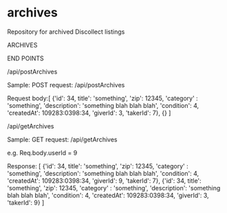 # archives
Repository for archived Discollect listings

ARCHIVES

END POINTS

/api/postArchives

Sample:
POST request: /api/postArchives

Request body:[ 
  {'id': 34, title': 'something', 'zip': 12345, 'category' : 'something',
  'description': 'something blah blah blah', 'condition': 4, 'createdAt': 109283:0398:34, 'giverId': 3, 'takerId': 7},
  {} 
]

/api/getArchives

Sample:
GET request: /api/getArchives

e.g. Req.body.userId = 9

Response: [
 {'id': 34, title': 'something', 'zip': 12345, 'category' : 'something',
  'description': 'something blah blah blah', 'condition': 4, 'createdAt': 109283:0398:34, 'giverId': 9, 'takerId': 7},
 {'id': 34, title': 'something', 'zip': 12345, 'category' : 'something',
  'description': 'something blah blah blah', 'condition': 4, 'createdAt': 109283:0398:34, 'giverId': 3, 'takerId': 9}
]
